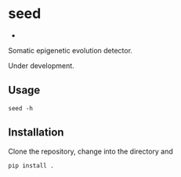 # seed
-

Somatic epigenetic evolution detector.

Under development.

## Usage

```
seed -h
```

## Installation

Clone the repository, change into the directory and

```
pip install .
```